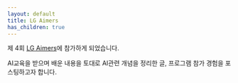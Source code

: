 ```yaml
---
layout: default
title: LG Aimers
has_children: true
---
```


제 4회 [LG Aimers](https://www.lgaimers.ai)에 참가하게 되었습니다.

AI교육을 받으며 배운 내용을 토대로 AI관련 개념을 정리한 글, 프로그램 참가 경험을 포스팅하고자 합니다.
